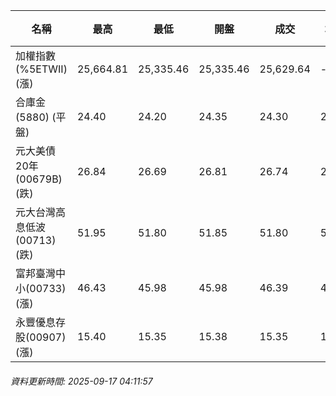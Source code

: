 | 名稱 | 最高 | 最低 | 開盤 | 成交 | 均價 | 成交金額(億) | 昨收 | 漲跌幅 | 漲跌 | 總量 | 昨量 | 振幅 |
| -------- | -------- | -------- | -------- |-------- | -------- | -------- |-------- |-------- |-------- | -------- | -------- |-------- |
|加權指數(%5ETWII) (漲)|25,664.81|25,335.46|25,335.46|25,629.64|-|4,428.93|25,357.16|1.07%|272.48|7,492,024|0|1.30%|
|合庫金(5880) (平盤)|24.40|24.20|24.35|24.30|24.28|2.11|24.30|0.00%|0.00|8,669|9,354|0.82%|
|元大美債20年(00679B) (跌)|26.84|26.69|26.81|26.74|26.74|8.73|26.77|0.11%|0.03|32,633|24,245|0.56%|
|元大台灣高息低波(00713) (跌)|51.95|51.80|51.85|51.80|51.86|3.85|51.85|0.10%|0.05|7,424|8,170|0.29%|
|富邦臺灣中小(00733) (漲)|46.43|45.98|45.98|46.39|46.24|0.453|45.96|0.94%|0.43|979|1,456|0.98%|
|永豐優息存股(00907) (漲)|15.40|15.35|15.38|15.35|15.37|0.091|15.32|0.20%|0.03|593|1,027|0.33%|
###### 資料更新時間: 2025-09-17 04:11:57